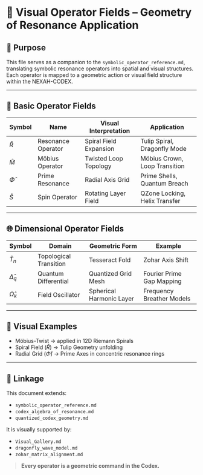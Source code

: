 # 🧮 Visual Operator Fields – Geometry of Resonance Application

## 🎯 Purpose

This file serves as a companion to the `symbolic_operator_reference.md`, translating symbolic resonance operators into spatial and visual structures. Each operator is mapped to a geometric action or visual field structure within the NEXAH-CODEX.

---

## 📐 Basic Operator Fields

| Symbol       | Name               | Visual Interpretation  | Application                   |
| ------------ | ------------------ | ---------------------- | ----------------------------- |
| $\hat{R}$    | Resonance Operator | Spiral Field Expansion | Tulip Spiral, Dragonfly Mode  |
| $\hat{M}$    | Möbius Operator    | Twisted Loop Topology  | Möbius Crown, Loop Transition |
| $\hat{\Phi}$ | Prime Resonance    | Radial Axis Grid       | Prime Shells, Quantum Breach  |
| $\hat{S}$    | Spin Operator      | Rotating Layer Field   | QZone Locking, Helix Transfer |

---

## 🌐 Dimensional Operator Fields

| Symbol           | Domain                 | Geometric Form           | Example                   |
| ---------------- | ---------------------- | ------------------------ | ------------------------- |
| $\hat{T}_n$      | Topological Transition | Tesseract Fold           | Zohar Axis Shift          |
| $\hat{\Delta}_q$ | Quantum Differential   | Quantized Grid Mesh      | Fourier Prime Gap Mapping |
| $\hat{\Omega}_k$ | Field Oscillator       | Spherical Harmonic Layer | Frequency Breather Models |

---

## 🎨 Visual Examples

* Möbius-Twist → applied in 12D Riemann Spirals
* Spiral Field ($\hat{R}$) → Tulip Geometry unfolding
* Radial Grid ($\hat{\Phi}$) → Prime Axes in concentric resonance rings

---

## 🔁 Linkage

This document extends:

* `symbolic_operator_reference.md`
* `codex_algebra_of_resonance.md`
* `quantized_codex_geometry.md`

It is visually supported by:

* `Visual_Gallery.md`
* `dragonfly_wave_model.md`
* `zohar_matrix_alignment.md`

> **Every operator is a geometric command in the Codex.**
